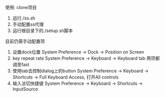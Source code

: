 使用:
clone项目
1. 运行./ss.sh
2. 手动配置ss代理
3. 运行根目录下的./setup.sh脚本

目前仍需手动配置项
1. 设置dock位置
  System Preference -> Dock -> Position on Screen
2. key repeat rate
  System Preference -> Keyboard -> Keyboard tab
  两项都调至fast
3. 使用tab去控制dialog上的button
  System Preference -> Keyboard -> Shortcuts -> Full Keyboard Access, 打开All controls
4. 输入法切快捷键
  System Preference -> Keyboard -> Shortcuts -> InputSource
